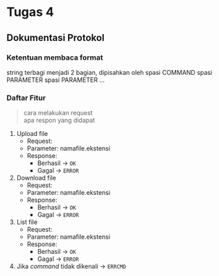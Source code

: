 # Tugas 4

## Dokumentasi Protokol

### Ketentuan membaca format

string terbagi menjadi 2 bagian, dipisahkan oleh spasi
COMMAND spasi PARAMETER spasi PARAMETER ...

### Daftar Fitur

> cara melakukan request  
> apa respon yang didapat  

1. Upload file
    * Request:
    * Parameter: namafile.ekstensi
    * Response:
        * Berhasil -> `OK`
        * Gagal -> `ERROR`
1. Download file
    * Request:
    * Parameter: namafile.ekstensi
    * Response:
        * Berhasil -> `OK`
        * Gagal -> `ERROR`
1. List file
    * Request:
    * Parameter: namafile.ekstensi
    * Response:
        * Berhasil -> `OK`
        * Gagal -> `ERROR`
1. Jika _command_ tidak dikenali -> `ERRCMD`

<!-- - create : untuk membuat record
  request : create
  parameter : nama spasi notelpon
  response : berhasil -> ok
             gagal -> error

- delete : untuk menghapus record
  request: delete
  parameter : id
  response: berhasil -> OK
            gagal -> ERROR

- list : untuk melihat daftar record
  request: list
  parameter: tidak ada
  response: daftar record person yang ada

- get : untuk mencari record berdasar nama
  request: get
  parameter: nama yang dicari
  response: record yang dicari dalam bentuk json format

- jika command tidak dikenali akan merespon dengan ERRCMD -->
